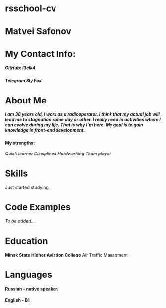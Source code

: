 # rsschool-cv
# Matvei Safonov
# My Contact Info:
	
##### GitHub: l3elk4
##### Telegram Sly Fox

# About Me
##### I am 38 years old, I work as a radiooperator. I think that my actual job will lead me to stagnation some day or other. I really need in activities where I can evolve during my life. That is why I`m here. My goal is to gain knowledge in front-end development.

#### My strengths:
*Quick learner*
*Disciplined*
*Hardworking*
*Team player*

# Skills
Just started studying

# Code Examples
*To be added...*
# Education
**Minsk State Higher Aviation College**
Air Traffic Managment

# Languages
#### Russian - native speaker.
#### English - B1